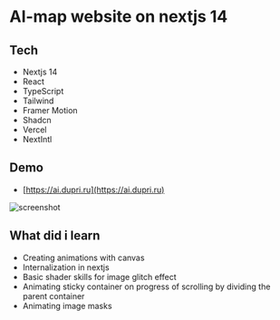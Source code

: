 # AI-map website on nextjs 14

## Tech

- Nextjs 14
- React
- TypeScript
- Tailwind
- Framer Motion
- Shadcn
- Vercel
- NextIntl

## Demo

- [https://ai.dupri.ru](https://ai.dupri.ru)

![screenshot](./public/screenshot.png)

## What did i learn

- Creating animations with canvas
- Internalization in nextjs
- Basic shader skills for image glitch effect
- Animating sticky container on progress of scrolling by dividing the parent container
- Animating image masks

